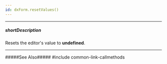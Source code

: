 ```yaml
---
id: dxForm.resetValues()
---
```

---
##### shortDescription
Resets the editor's value to **undefined**.

---
#####See Also#####
#include common-link-callmethods